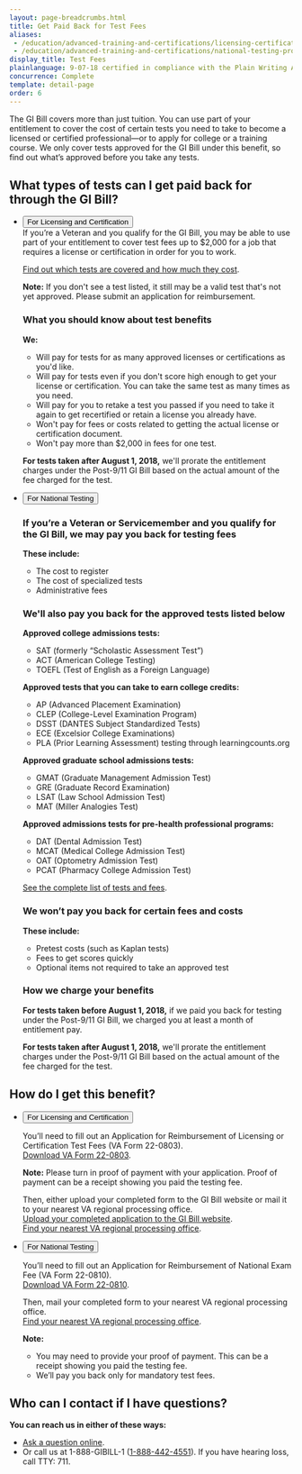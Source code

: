 ```yaml
---
layout: page-breadcrumbs.html
title: Get Paid Back for Test Fees
aliases:
 - /education/advanced-training-and-certifications/licensing-certification/
 - /education/advanced-training-and-certifications/national-testing-program/
display_title: Test Fees
plainlanguage: 9-07-18 certified in compliance with the Plain Writing Act
concurrence: Complete
template: detail-page
order: 6
---
```


The GI Bill covers more than just tuition. You can use part of your entitlement to cover the cost of certain tests you need to take to become a licensed or certified professional—or to apply for college or a training course. We only cover tests approved for the GI Bill under this benefit, so find out what’s approved before you take any tests.


<span id="ways-to-file"></span>

## What types of tests can I get paid back for through the GI Bill?

<ul class="usa-accordion">
<li>
<button class="usa-button-unstyled usa-accordion-button" aria-controls="licensing-certification-kinds-of-benefits">For Licensing and Certification</button>
  
<div id="licensing-certification-kinds-of-benefits" class="usa-accordion-content">
If you’re a Veteran and you qualify for the GI Bill, you may be able to use part of your entitlement to cover test fees up to $2,000 for a job that requires a license or certification in order for you to work.<br>
 
[Find out which tests are covered and how much they cost](https://inquiry.vba.va.gov/weamspub/buildSearchCountryLCCriteria.do). <br>

**Note:** If you don't see a test listed, it still may be a valid test that's not yet approved. Please submit an application for reimbursement.

### What you should know about test benefits

**We:**

- Will pay for tests for as many approved licenses or certifications as you'd like.
- Will pay for tests even if you don't score high enough to get your license or certification. You can take the same test as many times as you need.
- Will pay for you to retake a test you passed if you need to take it again to get recertified or retain a license you already have.
- Won't pay for fees or costs related to getting the actual license or certification document.
- Won't pay more than $2,000 in fees for one test.


**For tests taken after August 1, 2018,** we'll prorate the entitlement charges under the Post-9/11 GI Bill based on the actual amount of the fee charged for the test.
</div>
</li>

<li>
<button class="usa-button-unstyled usa-accordion-button" aria-controls="national-testing-kinds-of-benefits">For National Testing</button>
  
<div id="national-testing-kinds-of-benefits" class="usa-accordion-content">
  
### If you’re a Veteran or Servicemember and you qualify for the GI Bill, we may pay you back for testing fees

**These include:**

- The cost to register
- The cost of specialized tests
- Administrative fees <br>

### We'll also pay you back for the approved tests listed below

**Approved college admissions tests:**

- SAT (formerly “Scholastic Assessment Test”)
- ACT (American College Testing)
- TOEFL (Test of English as a Foreign Language)

**Approved tests that you can take to earn college credits:**

- AP (Advanced Placement Examination)
- CLEP (College-Level Examination Program)
- DSST (DANTES Subject Standardized Tests)
- ECE (Excelsior College Examinations)
- PLA (Prior Learning Assessment) testing through learningcounts.org

**Approved graduate school admissions tests:**

- GMAT (Graduate Management Admission Test)
- GRE (Graduate Record Examination)
- LSAT (Law School Admission Test)
- MAT (Miller Analogies Test)

**Approved admissions tests for pre-health professional programs:**

- DAT (Dental Admission Test)
- MCAT (Medical College Admission Test)
- OAT (Optometry Admission Test)
- PCAT (Pharmacy College Admission Test)

[See the complete list of tests and fees](https://inquiry.vba.va.gov/weamspub/buildSearchNE.do).

### We won’t pay you back for certain fees and costs

**These include:**

- Pretest costs (such as Kaplan tests)
- Fees to get scores quickly
- Optional items not required to take an approved test

### How we charge your benefits

**For tests taken before August 1, 2018,** if we paid you back for testing under the Post-9/11 GI Bill, we charged you at least a month of entitlement pay. 

**For tests taken after August 1, 2018,** we'll prorate the entitlement charges under the Post-9/11 GI Bill based on the actual amount of the fee charged for the test.

</div>
</li>
</ul>

## How do I get this benefit?

<ul class="usa-accordion">
<li>
<button class="usa-button-unstyled usa-accordion-button" aria-controls="licensing-certification-get-benefits">For Licensing and Certification</button>
  
<div id="licensing-certification-get-benefits" class="usa-accordion-content">  
  
You’ll need to fill out an Application for Reimbursement of Licensing or Certification Test Fees (VA Form 22-0803). <br>
[Download VA Form 22-0803](https://www.vba.va.gov/pubs/forms/VBA-22-0803-ARE.pdf). 

**Note:** Please turn in proof of payment with your application. Proof of payment can be a receipt showing you paid the testing fee.

Then, either upload your completed form to the GI Bill website or mail it to your nearest VA regional processing office. <br>
[Upload your completed application to the GI Bill website](https://gibill.custhelp.va.gov/app/utils/login_form/).<br>
[Find your nearest VA regional processing office](https://www.benefits.va.gov/gibill/regional_processing.asp).
</div>
</li>

<li>
<button class="usa-button-unstyled usa-accordion-button" aria-controls="national-testing-get-benefits">For National Testing</button>

<div id="national-testing-get-benefits" class="usa-accordion-content">

You’ll need to fill out an Application for Reimbursement of National Exam Fee (VA Form 22-0810). <br>
[Download VA Form 22-0810](https://www.vba.va.gov/pubs/forms/VBA-22-0810-ARE.pdf).

Then, mail your completed form to your nearest VA regional processing office. <br>
[Find your nearest VA regional processing office](https://www.benefits.va.gov/gibill/regional_processing.asp).


**Note:**
- You may need to provide your proof of payment. This can be a receipt showing you paid the testing fee.
- We’ll pay you back only for mandatory test fees.

</div>
</li>
</ul>

## Who can I contact if I have questions?

**You can reach us in either of these ways:**

- [Ask a question online](https://gibill.custhelp.va.gov/app/home?_ga=2.104850562.308050883.1542048286-1173244138.1525894550).
- Or call us at 1-888-GIBILL-1 (<a href="tel:+1phonenumber">1-888-442-4551</a>). If you have hearing loss, call TTY: 711.
